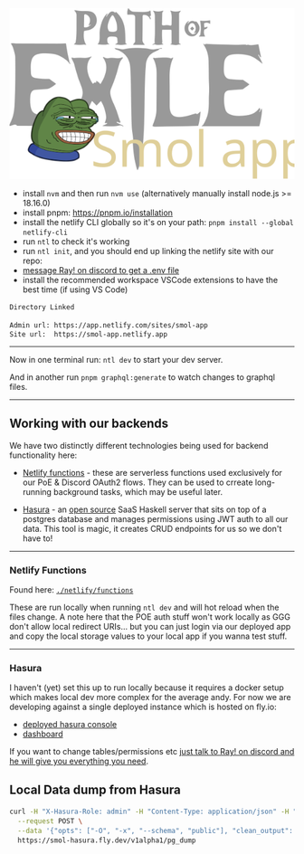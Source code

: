 ![smol-app-logo](public/smol-logo.svg)

- install `nvm` and then run `nvm use` (alternatively manually install node.js >= 18.16.0)
- install pnpm: https://pnpm.io/installation
- install the netlify CLI globally so it's on your path: `pnpm install --global netlify-cli`
- run `ntl` to check it's working
- run `ntl init`, and you should end up linking the netlify site with our repo:
- [message Ray! on discord to get a .env file](https://discordapp.com/users/147766022336675841)
- install the recommended workspace VSCode extensions to have the best time (if using VS Code)

```
Directory Linked

Admin url: https://app.netlify.com/sites/smol-app
Site url:  https://smol-app.netlify.app
```

---

Now in one terminal run: `ntl dev` to start your dev server.

And in another run `pnpm graphql:generate` to watch changes to graphql files.

---

## Working with our backends

We have two distinctly different technologies being used for backend functionality here:

- [Netlify functions](https://www.netlify.com/products/functions/) - these are serverless functions used exclusively for our PoE & Discord OAuth2 flows. They can be used to crreate long-running background tasks, which may be useful later.

- [Hasura](https://hasura.io/) - an [open source](https://github.com/hasura/graphql-engine) SaaS Haskell server that sits on top of a postgres database and manages permissions using JWT auth to all our data. This tool is magic, it creates CRUD endpoints for us so we don't have to!

---

### Netlify Functions

Found here: [`./netlify/functions`](./netlify/functions/)

These are run locally when running `ntl dev` and will hot reload when the files change. A note here that the POE auth stuff won't work locally as GGG don't allow local redirect URIs... but you can just login via our deployed app and copy the local storage values to your local app if you wanna test stuff.

---

### Hasura

I haven't (yet) set this up to run locally because it requires a docker setup which makes local dev more complex for the average andy. For now we are developing against a single deployed instance which is hosted on fly.io:

- [deployed hasura console](https://smol-hasura.fly.dev/console)
- [dashboard](https://https://fly.io/dashboard/smol-app/)

If you want to change tables/permissions etc [just talk to Ray! on discord and he will give you everything you need](<(https://discordapp.com/users/147766022336675841)>).

## Local Data dump from Hasura

```bash
curl -H "X-Hasura-Role: admin" -H "Content-Type: application/json" -H "X-Hasura-Admin-Secret: <secret>" \
  --request POST \
  --data '{"opts": ["-O", "-x", "--schema", "public"], "clean_output": true, "source": "default"}' \
  https://smol-hasura.fly.dev/v1alpha1/pg_dump
```
